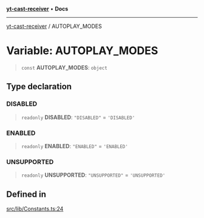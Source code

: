 [**yt-cast-receiver**](../README.md) • **Docs**

***

[yt-cast-receiver](../README.md) / AUTOPLAY\_MODES

# Variable: AUTOPLAY\_MODES

> `const` **AUTOPLAY\_MODES**: `object`

## Type declaration

### DISABLED

> `readonly` **DISABLED**: `"DISABLED"` = `'DISABLED'`

### ENABLED

> `readonly` **ENABLED**: `"ENABLED"` = `'ENABLED'`

### UNSUPPORTED

> `readonly` **UNSUPPORTED**: `"UNSUPPORTED"` = `'UNSUPPORTED'`

## Defined in

[src/lib/Constants.ts:24](https://github.com/patrickkfkan/yt-cast-receiver/blob/bd89142d74e28aee740c2fbc2ea3a853e286e8db/src/lib/Constants.ts#L24)
